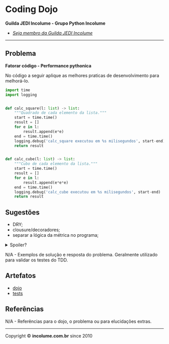 # Coding Dojo

**Guilda JEDI Incolume - Grupo Python Incolume**

- _[Seja membro da Guilda JEDI Incolume](https://discord.gg/eBNamXVtBW)_

---

## Problema

**Fatorar código - Performance pythonica**

No código a seguir aplique as melhores praticas de desenvolvimento para melhorá-lo.

```python
import time
import logging


def calc_square(l: list) -> list:
    """Quadrado de cada elemento da lista."""
    start = time.time()
    result = []
    for e in l:
        result.append(e*e)
    end = time.time()
    logging.debug('calc_square executou em %s milisegundos', start-end)
    return result


def calc_cube(l: list) -> list:
    """Cubo de cada elemento da lista."""
    start = time.time()
    result = []
    for e in l:
        result.append(e*e*e)
    end = time.time()
    logging.debug('calc_cube executou em %s milisegundos', start-end)
    return result
```

## Sugestões
- DRY;
- clousure/decoradores;
- separar a lógica da métrica no programa;

<details>
  <summary>Spoiler?</summary>
   Considerar em caso de fatoração:

    > modo pythônico
    > sem condicionais
    > estruturas performáticas
    > redução de complexidade ciclomática
    > análise assintótica de algoritmos (big O)

</details>

N/A - Exemplos de solução e resposta do problema. Geralmente utilizado para validar os testes do TDD.

## Artefatos

- [dojo](./__init__.py)
- [tests](./test_20240606.py)


## Referências

N/A - Referências para o dojo, o problema ou para elucidações extras.

---

Copyright &copy; **incolume.com.br** since 2010
